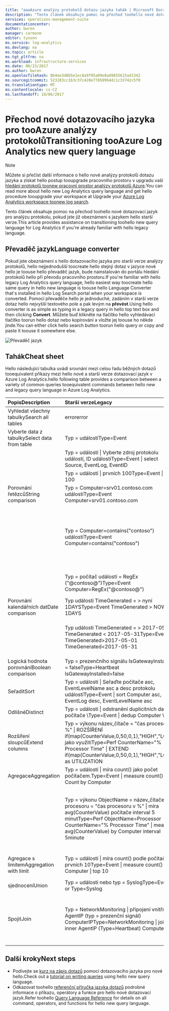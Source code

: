 ```yaml
---
title: "aaaAzure analýzy protokolů dotazu jazyka tahák | Microsoft Docs"
description: "Tento článek obsahuje pomoc na přechod toohello nové dotazovací jazyk pro analýzu protokolu, pokud jste již obeznámeni s jazykem hello starší verze."
services: operations-management-suite
documentationcenter: 
author: bwren
manager: carmonm
editor: tysonn
ms.service: log-analytics
ms.devlang: na
ms.topic: article
ms.tgt_pltfrm: na
ms.workload: infrastructure-services
ms.date: 08/23/2017
ms.author: bwren
ms.openlocfilehash: 8b4ee3d0b5e1ec8a9f95a09e0ad9835615ad1342
ms.sourcegitcommit: 523283cc1b3c37c428e77850964dc1c33742c5f0
ms.translationtype: MT
ms.contentlocale: cs-CZ
ms.lasthandoff: 10/06/2017
---
```

# <a name="transitioning-tooazure-log-analytics-new-query-language"></a><span data-ttu-id="c8583-103">Přechod nové dotazovacího jazyka pro tooAzure analýzy protokolů</span><span class="sxs-lookup"><span data-stu-id="c8583-103">Transitioning tooAzure Log Analytics new query language</span></span>

> [!NOTE]
> <span data-ttu-id="c8583-104">Můžete si přečíst další informace o hello nové analýzy protokolů dotazu jazyka a získat hello postup tooupgrade pracovního prostoru v upgradu vaší [hledání protokolů toonew pracovní prostor analýzy protokolů Azure](log-analytics-log-search-upgrade.md).</span><span class="sxs-lookup"><span data-stu-id="c8583-104">You can read more about hello new Log Analytics query language and get hello procedure tooupgrade your workspace at Upgrade your [Azure Log Analytics workspace toonew log search](log-analytics-log-search-upgrade.md).</span></span>

<span data-ttu-id="c8583-105">Tento článek obsahuje pomoc na přechod toohello nové dotazovací jazyk pro analýzu protokolu, pokud jste již obeznámeni s jazykem hello starší verze.</span><span class="sxs-lookup"><span data-stu-id="c8583-105">This article provides assistance on transitioning toohello new query language for Log Analytics if you're already familiar with hello legacy language.</span></span>

## <a name="language-converter"></a><span data-ttu-id="c8583-106">Převaděč jazyk</span><span class="sxs-lookup"><span data-stu-id="c8583-106">Language converter</span></span>

<span data-ttu-id="c8583-107">Pokud jste obeznámeni s hello dotazovacího jazyka pro starší verze analýzy protokolů, hello nejjednodušší toocreate hello stejný dotaz v jazyce nové hello je toouse hello převaděč jazyk, bude nainstalován do portálu hledání protokolů hello při převodu pracovního prostoru.</span><span class="sxs-lookup"><span data-stu-id="c8583-107">If you're familiar with hello legacy Log Analytics query language, hello easiest way toocreate hello same query in hello new language is toouse hello Language Converter that's installed in hello Log Search portal when your workspace is converted.</span></span>  <span data-ttu-id="c8583-108">Pomocí převaděče hello je jednoduché, zadáním v starší verze dotaz hello nejvyšší textového pole a pak levým na **převést**.</span><span class="sxs-lookup"><span data-stu-id="c8583-108">Using hello converter is as simple as typing in a legacy query in hello top text box and then clicking **Convert**.</span></span>  <span data-ttu-id="c8583-109">Můžete buď klikněte na tlačítko hello vyhledávací tlačítko toorun hello dotaz nebo kopírování a vložte jej toouse ho někde jinde.</span><span class="sxs-lookup"><span data-stu-id="c8583-109">You can either click hello search button toorun hello query or copy and paste it toouse it somewhere else.</span></span>

![Převaděč jazyk](media/log-analytics-log-search-upgrade/language-converter.png)


## <a name="cheat-sheet"></a><span data-ttu-id="c8583-111">Tahák</span><span class="sxs-lookup"><span data-stu-id="c8583-111">Cheat sheet</span></span>

<span data-ttu-id="c8583-112">Hello následující tabulka uvádí srovnání mezi celou řadu běžných dotazů tooequivalent příkazy mezi hello nové a starší verze dotazovací jazyk v Azure Log Analytics.</span><span class="sxs-lookup"><span data-stu-id="c8583-112">hello following table provides a comparison between a variety of common queries tooequivalent commands between hello new and legacy query language in Azure Log Analytics.</span></span>

| <span data-ttu-id="c8583-113">Popis</span><span class="sxs-lookup"><span data-stu-id="c8583-113">Description</span></span> | <span data-ttu-id="c8583-114">Starší verze</span><span class="sxs-lookup"><span data-stu-id="c8583-114">Legacy</span></span> | <span data-ttu-id="c8583-115">Nový</span><span class="sxs-lookup"><span data-stu-id="c8583-115">new</span></span> |
|:--|:--|:--|
| <span data-ttu-id="c8583-116">Vyhledat všechny tabulky</span><span class="sxs-lookup"><span data-stu-id="c8583-116">Search all tables</span></span>      | <span data-ttu-id="c8583-117">error</span><span class="sxs-lookup"><span data-stu-id="c8583-117">error</span></span> | <span data-ttu-id="c8583-118">hledání "error" (ne velká a malá písmena)</span><span class="sxs-lookup"><span data-stu-id="c8583-118">search "error"  (not case sensitive)</span></span> |
| <span data-ttu-id="c8583-119">Vyberte data z tabulky</span><span class="sxs-lookup"><span data-stu-id="c8583-119">Select data from table</span></span> | <span data-ttu-id="c8583-120">Typ = událostí</span><span class="sxs-lookup"><span data-stu-id="c8583-120">Type=Event</span></span> |  <span data-ttu-id="c8583-121">Událost</span><span class="sxs-lookup"><span data-stu-id="c8583-121">Event</span></span> |
|                        | <span data-ttu-id="c8583-122">Typ = událostí &#124; Vyberte zdroj protokolu událostí, ID události</span><span class="sxs-lookup"><span data-stu-id="c8583-122">Type=Event &#124; select Source, EventLog, EventID</span></span> | <span data-ttu-id="c8583-123">Událost &#124; Zdroj protokolu událostí, EventID projektu</span><span class="sxs-lookup"><span data-stu-id="c8583-123">Event &#124; project Source, EventLog, EventID</span></span> |
|                        | <span data-ttu-id="c8583-124">Typ = událostí &#124; prvních 100</span><span class="sxs-lookup"><span data-stu-id="c8583-124">Type=Event &#124; top 100</span></span> | <span data-ttu-id="c8583-125">Událost &#124; trvat 100</span><span class="sxs-lookup"><span data-stu-id="c8583-125">Event &#124; take 100</span></span> |
| <span data-ttu-id="c8583-126">Porovnání řetězců</span><span class="sxs-lookup"><span data-stu-id="c8583-126">String comparison</span></span>      | <span data-ttu-id="c8583-127">Typ = Computer=srv01.contoso.com událostí</span><span class="sxs-lookup"><span data-stu-id="c8583-127">Type=Event Computer=srv01.contoso.com</span></span>   | <span data-ttu-id="c8583-128">Událost &#124; kde počítač == "srv01.contoso.com"</span><span class="sxs-lookup"><span data-stu-id="c8583-128">Event &#124; where Computer == "srv01.contoso.com"</span></span> |
|                        | <span data-ttu-id="c8583-129">Typ = Computer=contains("contoso") událostí</span><span class="sxs-lookup"><span data-stu-id="c8583-129">Type=Event Computer=contains("contoso")</span></span> | <span data-ttu-id="c8583-130">Událost &#124; Pokud počítač obsahuje "contoso" (ne velká a malá písmena)</span><span class="sxs-lookup"><span data-stu-id="c8583-130">Event &#124; where Computer contains "contoso" (not case sensitive)</span></span><br><span data-ttu-id="c8583-131">Událost &#124; kde contains_cs počítače "Contoso" (malá a velká písmena)</span><span class="sxs-lookup"><span data-stu-id="c8583-131">Event &#124; where Computer contains_cs "Contoso" (case sensitive)</span></span> |
|                        | <span data-ttu-id="c8583-132">Typ = počítač událostí = RegEx ("@contoso@")</span><span class="sxs-lookup"><span data-stu-id="c8583-132">Type=Event Computer=RegEx("@contoso@")</span></span>  | <span data-ttu-id="c8583-133">Událost &#124; kde počítače odpovídá regulárnímu výrazu ". *contoso*"</span><span class="sxs-lookup"><span data-stu-id="c8583-133">Event &#124; where Computer matches regex ".*contoso*"</span></span> |
| <span data-ttu-id="c8583-134">Porovnání kalendářních dat</span><span class="sxs-lookup"><span data-stu-id="c8583-134">Date comparison</span></span>        | <span data-ttu-id="c8583-135">Typ události TimeGenerated = > nyní 1DAYS</span><span class="sxs-lookup"><span data-stu-id="c8583-135">Type=Event TimeGenerated > NOW-1DAYS</span></span> | <span data-ttu-id="c8583-136">Událost &#124; kde TimeGenerated > ago(1d)</span><span class="sxs-lookup"><span data-stu-id="c8583-136">Event &#124; where TimeGenerated > ago(1d)</span></span> |
|                        | <span data-ttu-id="c8583-137">Typ události TimeGenerated = > 2017-05-01 TimeGenerated < 2017-05-31</span><span class="sxs-lookup"><span data-stu-id="c8583-137">Type=Event TimeGenerated>2017-05-01 TimeGenerated<2017-05-31</span></span> | <span data-ttu-id="c8583-138">Událost &#124; kde TimeGenerated mezi (datetime(2017-05-01)...</span><span class="sxs-lookup"><span data-stu-id="c8583-138">Event &#124; where TimeGenerated between (datetime(2017-05-01) ..</span></span> <span data-ttu-id="c8583-139">DATETIME(2017-05-31))</span><span class="sxs-lookup"><span data-stu-id="c8583-139">datetime(2017-05-31))</span></span> |
| <span data-ttu-id="c8583-140">Logická hodnota porovnání</span><span class="sxs-lookup"><span data-stu-id="c8583-140">Boolean comparison</span></span>     | <span data-ttu-id="c8583-141">Typ = prezenčního signálu IsGatewayInstalled = false</span><span class="sxs-lookup"><span data-stu-id="c8583-141">Type=Heartbeat IsGatewayInstalled=false</span></span>  | <span data-ttu-id="c8583-142">Prezenční signál</span><span class="sxs-lookup"><span data-stu-id="c8583-142">Heartbeat</span></span> | <span data-ttu-id="c8583-143">kde IsGatewayInstalled hodnotu false</span><span class="sxs-lookup"><span data-stu-id="c8583-143">where IsGatewayInstalled == false</span></span> |
| <span data-ttu-id="c8583-144">Seřadit</span><span class="sxs-lookup"><span data-stu-id="c8583-144">Sort</span></span>                   | <span data-ttu-id="c8583-145">Typ = událostí &#124; Seřaďte počítače asc, EventLevelName asc a desc protokolu událostí</span><span class="sxs-lookup"><span data-stu-id="c8583-145">Type=Event &#124; sort Computer asc, EventLog desc, EventLevelName asc</span></span> | <span data-ttu-id="c8583-146">Událost \\</span><span class="sxs-lookup"><span data-stu-id="c8583-146">Event \\</span></span>| <span data-ttu-id="c8583-147">Řadit podle počítače asc, EventLevelName asc a desc protokolu událostí</span><span class="sxs-lookup"><span data-stu-id="c8583-147">sort by Computer asc, EventLog desc, EventLevelName asc</span></span> |
| <span data-ttu-id="c8583-148">Odlišné</span><span class="sxs-lookup"><span data-stu-id="c8583-148">Distinct</span></span>               | <span data-ttu-id="c8583-149">Typ = událostí &#124; odstranění duplicitních dat počítače \\</span><span class="sxs-lookup"><span data-stu-id="c8583-149">Type=Event &#124; dedup Computer \\</span></span>| <span data-ttu-id="c8583-150">Vyberte počítač</span><span class="sxs-lookup"><span data-stu-id="c8583-150">select Computer</span></span> | <span data-ttu-id="c8583-151">Událost &#124; shrnout počítačem protokolu událostí</span><span class="sxs-lookup"><span data-stu-id="c8583-151">Event &#124; summarize by Computer, EventLog</span></span> |
| <span data-ttu-id="c8583-152">Rozšíření sloupců</span><span class="sxs-lookup"><span data-stu-id="c8583-152">Extend columns</span></span>         | <span data-ttu-id="c8583-153">Typ = výkonu název_čítače = "čas procesoru v %" &#124; ROZŠÍŘENÍ if(map(CounterValue,0,50,0,1),"HIGH","LOW") jako využití</span><span class="sxs-lookup"><span data-stu-id="c8583-153">Type=Perf CounterName="% Processor Time" &#124; EXTEND if(map(CounterValue,0,50,0,1),"HIGH","LOW") as UTILIZATION</span></span> | <span data-ttu-id="c8583-154">Výkonu &#124; kde CounterName == "% času procesoru" \\</span><span class="sxs-lookup"><span data-stu-id="c8583-154">Perf &#124; where CounterName == "% Processor Time" \\</span></span>| <span data-ttu-id="c8583-155">rozšíření využití =, je-li ("Nedostatek" přepočtené > 50, "Vysoká")</span><span class="sxs-lookup"><span data-stu-id="c8583-155">extend Utilization = iff(CounterValue > 50, "HIGH", "LOW")</span></span> |
| <span data-ttu-id="c8583-156">Agregace</span><span class="sxs-lookup"><span data-stu-id="c8583-156">Aggregation</span></span>            | <span data-ttu-id="c8583-157">Typ = událostí &#124; míra count() jako počet počítačem.</span><span class="sxs-lookup"><span data-stu-id="c8583-157">Type=Event &#124; measure count() as Count by Computer</span></span> | <span data-ttu-id="c8583-158">Událost &#124; shrnout Count = count() počítačem.</span><span class="sxs-lookup"><span data-stu-id="c8583-158">Event &#124; summarize Count = count() by Computer</span></span> |
|                                | <span data-ttu-id="c8583-159">Typ = výkonu ObjectName = název_čítače procesoru = "čas procesoru v %" &#124; míra avg(CounterValue) počítače interval 5 minut</span><span class="sxs-lookup"><span data-stu-id="c8583-159">Type=Perf ObjectName=Processor CounterName="% Processor Time" &#124; measure avg(CounterValue) by Computer interval 5minute</span></span> | <span data-ttu-id="c8583-160">Výkonu &#124; kde ObjectName == "Procesor" a název_čítače == "% času procesoru" &#124; Shrňte avg(CounterValue) počítačem bin (TimeGenerated, 5 minut)</span><span class="sxs-lookup"><span data-stu-id="c8583-160">Perf &#124; where ObjectName=="Processor" and CounterName=="% Processor Time" &#124; summarize avg(CounterValue) by Computer, bin(TimeGenerated, 5min)</span></span> |
| <span data-ttu-id="c8583-161">Agregace s limitem</span><span class="sxs-lookup"><span data-stu-id="c8583-161">Aggregation with limit</span></span> | <span data-ttu-id="c8583-162">Typ = událostí &#124; míra count() podle počítače &#124; prvních 10</span><span class="sxs-lookup"><span data-stu-id="c8583-162">Type=Event &#124; measure count() by Computer &#124; top 10</span></span> | <span data-ttu-id="c8583-163">Událost &#124; shrnout AggregatedValue = count() podle počítače &#124; limit 10</span><span class="sxs-lookup"><span data-stu-id="c8583-163">Event &#124; summarize AggregatedValue = count() by Computer &#124; limit 10</span></span> |
| <span data-ttu-id="c8583-164">sjednocení</span><span class="sxs-lookup"><span data-stu-id="c8583-164">Union</span></span>                  | <span data-ttu-id="c8583-165">Typ = události nebo typ = Syslog</span><span class="sxs-lookup"><span data-stu-id="c8583-165">Type=Event or Type=Syslog</span></span> | <span data-ttu-id="c8583-166">sjednocení události procesu Syslog</span><span class="sxs-lookup"><span data-stu-id="c8583-166">union Event, Syslog</span></span> |
| <span data-ttu-id="c8583-167">Spojit</span><span class="sxs-lookup"><span data-stu-id="c8583-167">Join</span></span>                   | <span data-ttu-id="c8583-168">Typ = NetworkMonitoring &#124; připojení vnitřní AgentIP (typ = prezenční signál) ComputerIP</span><span class="sxs-lookup"><span data-stu-id="c8583-168">Type=NetworkMonitoring &#124; join inner AgentIP (Type=Heartbeat) ComputerIP</span></span> | <span data-ttu-id="c8583-169">NetworkMonitoring &#124; připojení typu = vnitřní (vyhledávání typu == "Prezenčního signálu") na $left. AgentIP == $right.ComputerIP</span><span class="sxs-lookup"><span data-stu-id="c8583-169">NetworkMonitoring &#124; join kind=inner (search Type == "Heartbeat") on $left.AgentIP == $right.ComputerIP</span></span> |



## <a name="next-steps"></a><span data-ttu-id="c8583-170">Další kroky</span><span class="sxs-lookup"><span data-stu-id="c8583-170">Next steps</span></span>
- <span data-ttu-id="c8583-171">Podívejte se [kurz na zápis dotazů](https://go.microsoft.com/fwlink/?linkid=856078) pomocí dotazovacího jazyka pro nové hello.</span><span class="sxs-lookup"><span data-stu-id="c8583-171">Check out a [tutorial on writing queries](https://go.microsoft.com/fwlink/?linkid=856078) using hello new query language.</span></span>
- <span data-ttu-id="c8583-172">Odkazovat toohello [referenční příručka jazyka dotazů](https://go.microsoft.com/fwlink/?linkid=856079) podrobné informace o příkazu, operátory a funkce pro hello nové dotazovací jazyk.</span><span class="sxs-lookup"><span data-stu-id="c8583-172">Refer toohello [Query Language Reference](https://go.microsoft.com/fwlink/?linkid=856079) for details on all command, operators, and functions for hello new query language.</span></span>  
